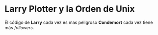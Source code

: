 # Larry Plotter y la Orden de Unix

El código de **Larry** cada vez es mas peligroso **Condemort**
cada vez tiene más *followers*.
